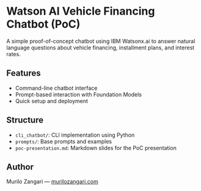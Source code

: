# Watson AI Vehicle Financing Chatbot (PoC)

A simple proof-of-concept chatbot using IBM Watsonx.ai to answer natural language questions about vehicle financing, installment plans, and interest rates.

## Features
- Command-line chatbot interface
- Prompt-based interaction with Foundation Models
- Quick setup and deployment

## Structure
- `cli_chatbot/`: CLI implementation using Python
- `prompts/`: Base prompts and examples
- `poc-presentation.md`: Markdown slides for the PoC presentation

## Author
Murilo Zangari — [murilozangari.com](https://murilozangari.com)
